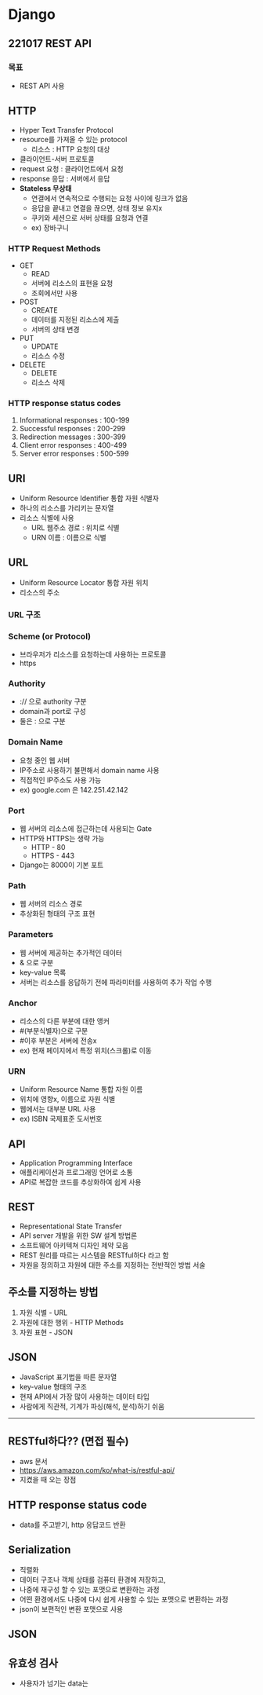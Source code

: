# Django
## 221017 REST API
### 목표
* REST API 사용


## HTTP
* Hyper Text Transfer Protocol
* resource를 가져올 수 있는 protocol
  * 리소스 : HTTP 요청의 대상
* 클라이언트-서버 프로토콜
* request 요청 : 클라이언트에서 요청
* response 응답 : 서버에서 응답
* **Stateless 무상태**
  * 연결에서 연속적으로 수행되는 요청 사이에 링크가 없음
  * 응답을 끝내고 연결을 끊으면, 상태 정보 유지x
  * 쿠키와 세션으로 서버 상태를 요청과 연결
  * ex) 장바구니

### HTTP Request Methods
* GET
  * READ
  * 서버에 리소스의 표현을 요청
  * 조회에서만 사용
* POST
  * CREATE
  * 데이터를 지정된 리소스에 제출
  * 서버의 상태 변경
* PUT
  * UPDATE
  * 리소스 수정
* DELETE
  * DELETE
  * 리소스 삭제

### HTTP response status codes
1. Informational responses : 100-199
2. Successful responses : 200-299
3. Redirection messages : 300-399
4. Client error responses : 400-499
5. Server error responses : 500-599

## URI
* Uniform Resource Identifier 통합 자원 식별자
* 하나의 리소스를 가리키는 문자열
* 리소스 식별에 사용
  * URL 웹주소 경로 : 위치로 식별
  * URN 이름 : 이름으로 식별

## URL
* Uniform Resource Locator 통합 자원 위치
* 리소스의 주소

### URL 구조
### Scheme (or Protocol)
* 브라우저가 리소스를 요청하는데 사용하는 프로토콜
* https

### Authority
* :// 으로 authority 구분
* domain과 port로 구성
* 둘은 : 으로 구분

### Domain Name
* 요청 중인 웹 서버
* IP주소로 사용하기 불편해서 domain name 사용
* 직접적인 IP주소도 사용 가능
* ex) google.com 은 142.251.42.142

### Port
* 웹 서버의 리소스에 접근하는데 사용되는 Gate
* HTTP와 HTTPS는 생략 가능
  * HTTP - 80
  * HTTPS - 443
* Django는 8000이 기본 포트

### Path
* 웹 서버의 리소스 경로
* 추상화된 형태의 구조 표현

### Parameters
* 웹 서버에 제공하는 추가적인 데이터
* & 으로 구분
* key-value 목록
* 서버는 리소스를 응답하기 전에 파라미터를 사용하여 추가 작업 수행

### Anchor
* 리소스의 다른 부분에 대한 앵커
* #(부분식별자)으로 구분
* #이후 부분은 서버에 전송x
* ex) 현재 페이지에서 특정 위치(스크롤)로 이동

### URN
* Uniform Resource Name 통합 자원 이름
* 위치에 영향x, 이름으로 자원 식별
* 웹에서는 대부분 URL 사용
* ex) ISBN 국제표준 도서번호

## API
* Application Programming Interface
* 애플리케이션과 프로그래밍 언어로 소통
* API로 복잡한 코드를 추상화하여 쉽게 사용

## REST
* Representational State Transfer
* API server 개발을 위한 SW 설계 방법론
* 소프트웨어 아키텍쳐 디자인 제약 모음
* REST 원리를 따르는 시스템을 RESTful하다 라고 함
* 자원을 정의하고 자원에 대한 주소를 지정하는 전반적인 방법 서술

## 주소를 지정하는 방법
1. 자원 식별 - URL
2. 자원에 대한 행위 - HTTP Methods
3. 자원 표현 - JSON

## JSON
* JavaScript 표기법을 따른 문자열
* key-value 형태의 구조
* 현재 API에서 가장 많이 사용하는 데이터 타입
* 사람에게 직관적, 기계가 파싱(해석, 분석)하기 쉬움

***


## RESTful하다?? (면접 필수)
* aws 문서
* https://aws.amazon.com/ko/what-is/restful-api/
* 지켰을 때 오는 장점


## HTTP response status code
* data를 주고받기, http 응답코드 반환

## Serialization
* 직렬화
* 데이터 구조나 객체 상태를 검퓨터 환경에 저장하고,
* 나중에 재구성 할 수 있는 포맷으로 변환하는 과정
* 어떤 환경에서도 나중에 다시 쉽게 사용할 수 있는 포맷으로 변환하는 과정
* json이 보편적인 변환 포맷으로 사용

## JSON

## 유효성 검사
* 사용자가 넘기는 data는 